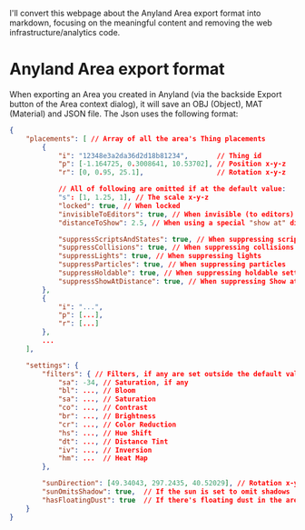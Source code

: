 I'll convert this webpage about the Anyland Area export format into markdown, focusing on the meaningful content and removing the web infrastructure/analytics code.

# Anyland Area export format

When exporting an Area you created in Anyland (via the backside Export button of the Area context dialog), it will save an OBJ (Object), MAT (Material) and JSON file. The Json uses the following format:

```json
{
    "placements": [ // Array of all the area's Thing placements
        {
            "i": "12348e3a2da36d2d18b81234",       // Thing id
            "p": [-1.164725, 0.3008641, 10.53702], // Position x-y-z
            "r": [0, 0.95, 25.1],                  // Rotation x-y-z

            // All of following are omitted if at the default value:
            "s": [1, 1.25, 1], // The scale x-y-z
            "locked": true, // When locked
            "invisibleToEditors": true, // When invisible (to editors)
            "distanceToShow": 2.5, // When using a special "show at" distance

            "suppressScriptsAndStates": true, // When suppressing scripts and states
            "suppressCollisions": true, // When suppressing collisions
            "suppressLights": true, // When suppressing lights
            "suppressParticles": true, // When suppressing particles
            "suppressHoldable": true, // When suppressing holdable settings
            "suppressShowAtDistance": true, // When suppressing Show at Distance
        },
        {
            "i": "...",
            "p": [...],
            "r": [...]
        },
        ...
    ],

    "settings": {
        "filters": { // Filters, if any are set outside the default values
            "sa": -34, // Saturation, if any
            "bl": ..., // Bloom
            "sa": ..., // Saturation
            "co": ..., // Contrast
            "br": ..., // Brightness
            "cr": ..., // Color Reduction
            "hs": ..., // Hue Shift
            "dt": ..., // Distance Tint
            "iv": ..., // Inversion
            "hm": ...  // Heat Map
        },

        "sunDirection": [49.34043, 297.2435, 40.52029], // Rotation x-y-z of the environment sun light
        "sunOmitsShadow": true,  // If the sun is set to omit shadows
        "hasFloatingDust": true  // If there's floating dust in the area
    }
}
```